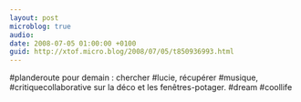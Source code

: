 ```yaml
---
layout: post
microblog: true
audio: 
date: 2008-07-05 01:00:00 +0100
guid: http://xtof.micro.blog/2008/07/05/t850936993.html
---
```

#planderoute pour demain : chercher #lucie, récupérer #musique, #critiquecollaborative sur la déco et les fenêtres-potager. #dream #coollife
